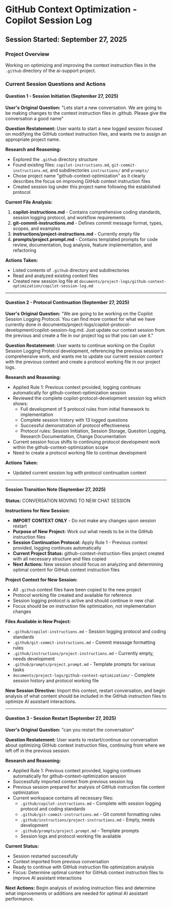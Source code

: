# GitHub Context Optimization - Copilot Session Log

## Session Started: September 27, 2025

### Project Overview
Working on optimizing and improving the context instruction files in the `.github` directory of the ai-support project.

### Current Session Questions and Actions

#### Question 1 - Session Initiation (September 27, 2025)
**User's Original Question:** "Lets start a new conversation. We are going to be making changes to the context instruction files in .github. Please give the conversation a good name"

**Question Restatement:** User wants to start a new logged session focused on modifying the GitHub context instruction files, and wants me to assign an appropriate project name.

**Research and Reasoning:**
- Explored the `.github` directory structure
- Found existing files: `copilot-instructions.md`, `git-commit-instructions.md`, and subdirectories `instructions/` and `prompts/`
- Chose project name "github-context-optimization" as it clearly describes the focus on improving GitHub context instruction files
- Created session log under this project name following the established protocol

**Current File Analysis:**
1. **copilot-instructions.md** - Contains comprehensive coding standards, session logging protocol, and workflow requirements
2. **git-commit-instructions.md** - Defines commit message format, types, scopes, and examples
3. **instructions/project-instructions.md** - Currently empty file
4. **prompts/project.prompt.md** - Contains templated prompts for code review, documentation, bug analysis, feature implementation, and refactoring

**Actions Taken:**
- Listed contents of `.github` directory and subdirectories
- Read and analyzed existing context files
- Created new session log file at `documents/project-logs/github-context-optimization/copilot-session-log.md`

---

#### Question 2 - Protocol Continuation (September 27, 2025)
**User's Original Question:** "We are going to be working on the Copilot Session Logging Protocol. You can find more context for what we have currently done in documents/project-logs/copilot-protocol-development/copilot-session-log.md. Just update our context session from the previous and create a file in our project log so that you can use it."

**Question Restatement:** User wants to continue working on the Copilot Session Logging Protocol development, referencing the previous session's comprehensive work, and wants me to update our current session context with the previous context and create a protocol working file in our project logs.

**Research and Reasoning:**
- Applied Rule 1: Previous context provided, logging continues automatically for github-context-optimization session
- Reviewed the complete copilot-protocol-development session log which shows:
  - Full development of 5 protocol rules from initial framework to implementation
  - Complete session history with 13 logged questions
  - Successful demonstration of protocol effectiveness
  - Protocol rules: Session Initiation, Session Storage, Question Logging, Research Documentation, Change Documentation
- Current session focus shifts to continuing protocol development work within the github-context-optimization scope
- Need to create a protocol working file to continue development

**Actions Taken:**
- Updated current session log with protocol continuation context

---

#### Session Transition Note (September 27, 2025)
**Status:** CONVERSATION MOVING TO NEW CHAT SESSION

**Instructions for New Session:**
- **IMPORT CONTEXT ONLY** - Do not make any changes upon session restart
- **Purpose of New Project:** Work out what needs to be in the GitHub instruction files
- **Session Continuation Protocol:** Apply Rule 1 - Previous context provided, logging continues automatically
- **Current Project Status:** github-context-instruction-files project created with all necessary structure and files copied
- **Next Actions:** New session should focus on analyzing and determining optimal content for GitHub context instruction files

**Project Context for New Session:**
- All `.github` context files have been copied to the new project
- Protocol working file created and available for reference
- Session logging protocol is active and should continue in new chat
- Focus should be on instruction file optimization, not implementation changes

**Files Available in New Project:**
- `.github/copilot-instructions.md` - Session logging protocol and coding standards
- `.github/git-commit-instructions.md` - Commit message formatting rules
- `.github/instructions/project-instructions.md` - Currently empty, needs development
- `.github/prompts/project.prompt.md` - Template prompts for various tasks
- `documents/project-logs/github-context-optimization/` - Complete session history and protocol working file

**New Session Directive:** Import this context, restart conversation, and begin analysis of what content should be included in the GitHub instruction files to optimize AI assistant interactions.

---

#### Question 3 - Session Restart (September 27, 2025)
**User's Original Question:** "can you restart the conversation"

**Question Restatement:** User wants to restart/continue our conversation about optimizing GitHub context instruction files, continuing from where we left off in the previous session.

**Research and Reasoning:**
- Applied Rule 1: Previous context provided, logging continues automatically for github-context-optimization session
- Successfully imported context from previous session log
- Previous session prepared for analysis of GitHub instruction file content optimization
- Current workspace contains all necessary files:
  - `.github/copilot-instructions.md` - Complete with session logging protocol and coding standards
  - `.github/git-commit-instructions.md` - Git commit formatting rules
  - `.github/instructions/project-instructions.md` - Empty, needs development
  - `.github/prompts/project.prompt.md` - Template prompts
  - Session logs and protocol working file available

**Current Status:** 
- Session restarted successfully
- Context imported from previous conversation
- Ready to continue with GitHub instruction file optimization analysis
- Focus: Determine optimal content for GitHub context instruction files to improve AI assistant interactions

**Next Actions:** Begin analysis of existing instruction files and determine what improvements or additions are needed for optimal AI assistant performance.
